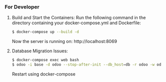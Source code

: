 ### For Developer

1. Build and Start the Containers:
    Run the following command in the directory containing your docker-compose.yml and Dockerfile:
    ```bash
    $ docker-compose up --build -d
    ```

    Now the server is running on: http://localhost:8069

3. Database Migration Issues:

    ```bash
    $ docker-compose exec web bash
    $ odoo -i base -d odoo --stop-after-init --db_host=db -r odoo -w odoo
    ```

    Restart using docker-compose